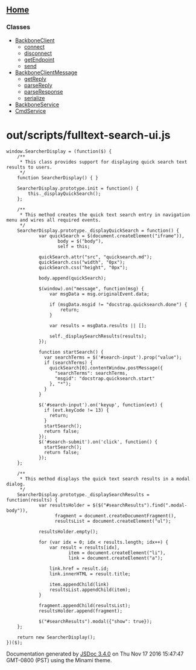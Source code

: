 [Home](index.md)
------------------

### Classes

-   [BackboneClient](BackboneClient.md)
    -   [connect](BackboneClient.md#connect)
    -   [disconnect](BackboneClient.md#disconnect)
    -   [getEndpoint](BackboneClient.md#getEndpoint)
    -   [send](BackboneClient.md#send)
-   [BackboneClientMessage](BackboneClientMessage.md)
    -   [getReply](BackboneClientMessage.md#getReply)
    -   [parseReply](BackboneClientMessage.md#parseReply)
    -   [parseResponse](BackboneClientMessage.md#parseResponse)
    -   [serialize](BackboneClientMessage.md#serialize)
-   [BackboneService](BackboneService.md)
-   [CmdService](CmdService.md)

out/scripts/fulltext-search-ui.js
=================================

``` prettyprint
window.SearcherDisplay = (function($) {
    /**
     * This class provides support for displaying quick search text results to users.
     */
    function SearcherDisplay() { }

    SearcherDisplay.prototype.init = function() {
        this._displayQuickSearch();
    };

    /**
     * This method creates the quick text search entry in navigation menu and wires all required events.
     */
    SearcherDisplay.prototype._displayQuickSearch = function() {
            var quickSearch = $(document.createElement("iframe")),
                   body = $("body"),
                   self = this;

            quickSearch.attr("src", "quicksearch.md");
            quickSearch.css("width", "0px");
            quickSearch.css("height", "0px");

            body.append(quickSearch);

            $(window).on("message", function(msg) {
                var msgData = msg.originalEvent.data;

                if (msgData.msgid != "docstrap.quicksearch.done") {
                    return;
                }

                var results = msgData.results || [];

                self._displaySearchResults(results);
            });

            function startSearch() {
              var searchTerms = $('#search-input').prop("value");
              if (searchTerms) {
                quickSearch[0].contentWindow.postMessage({
                  "searchTerms": searchTerms,
                  "msgid": "docstrap.quicksearch.start"
                }, "*");
              }
            }

            $('#search-input').on('keyup', function(evt) {
              if (evt.keyCode != 13) {
                return;
              }
              startSearch();
              return false;
            });
            $('#search-submit').on('click', function() {
              startSearch();
              return false;
            });
    };

    /**
     * This method displays the quick text search results in a modal dialog.
     */
    SearcherDisplay.prototype._displaySearchResults = function(results) {
            var resultsHolder = $($("#searchResults").find(".modal-body")),
                  fragment = document.createDocumentFragment(),
                  resultsList = document.createElement("ul");

            resultsHolder.empty();

            for (var idx = 0; idx < results.length; idx++) {
                var result = results[idx],
                       item = document.createElement("li"),
                       link = document.createElement("a");

                link.href = result.id;
                link.innerHTML = result.title;

                item.appendChild(link)
                resultsList.appendChild(item);
            }

            fragment.appendChild(resultsList);
            resultsHolder.append(fragment);

            $("#searchResults").modal({"show": true});
    };

    return new SearcherDisplay();
})($);
```

Documentation generated by [JSDoc 3.4.0](https://github.com/jsdoc3/jsdoc) on Thu Nov 17 2016 15:47:47 GMT-0800 (PST) using the Minami theme.

